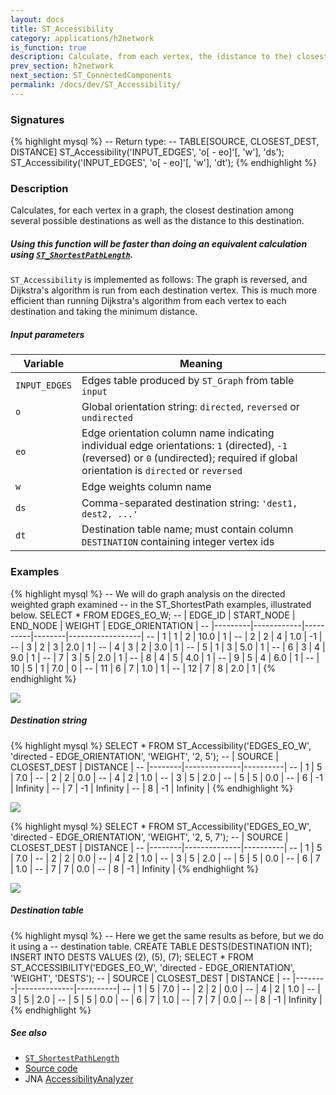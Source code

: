 ```yaml
---
layout: docs
title: ST_Accessibility
category: applications/h2network
is_function: true
description: Calculate, from each vertex, the (distance to the) closest destination
prev_section: h2network
next_section: ST_ConnectedComponents
permalink: /docs/dev/ST_Accessibility/
---
```


### Signatures

{% highlight mysql %}
-- Return type:
--     TABLE[SOURCE, CLOSEST_DEST, DISTANCE]
ST_Accessibility('INPUT_EDGES', 'o[ - eo]'[, 'w'], 'ds');
ST_Accessibility('INPUT_EDGES', 'o[ - eo]'[, 'w'], 'dt');
{% endhighlight %}

### Description

Calculates, for each vertex in a graph, the closest destination
among several possible destinations as well as the distance to this
destination.

<div class="note">
  <h5>Using this function will be faster than doing an equivalent
  calculation using <a
  href="../ST_ShortestPathLength"><code>ST_ShortestPathLength</code></a>.</h5>
  <p><code>ST_Accessibility</code> is implemented as follows: The
  graph is reversed, and Dijkstra's algorithm is run from each
  destination vertex. This is much more efficient than running
  Dijkstra's algorithm from each vertex to each destination and
  taking the minimum distance.</p>
</div>

##### Input parameters

| Variable      | Meaning                                                                                                                                                                               |
|---------------|---------------------------------------------------------------------------------------------------------------------------------------------------------------------------------------|
| `INPUT_EDGES` | Edges table produced by `ST_Graph` from table `input`                                                                                                                                 |
| `o`           | Global orientation string: `directed`, `reversed` or `undirected`                                                                                                                     |
| `eo`          | Edge orientation column name indicating individual edge orientations: `1` (directed), `-1` (reversed) or `0` (undirected); required if global orientation is `directed` or `reversed` |
| `w`           | Edge weights column name                                                                                                                                                              |
| `ds`          | Comma-separated destination string: `'dest1, dest2, ...'`                                                                                                                             |
| `dt`          | Destination table name; must contain column `DESTINATION` containing integer vertex ids                                                                                               |

### Examples

{% highlight mysql %}
-- We will do graph analysis on the directed weighted graph examined
-- in the ST_ShortestPath examples, illustrated below.
SELECT * FROM EDGES_EO_W;
-- | EDGE_ID | START_NODE | END_NODE | WEIGHT | EDGE_ORIENTATION |
-- |---------|------------|----------|--------|------------------|
-- |       1 |          1 |        2 |   10.0 |                1 |
-- |       2 |          2 |        4 |    1.0 |               -1 |
-- |       3 |          2 |        3 |    2.0 |                1 |
-- |       4 |          3 |        2 |    3.0 |                1 |
-- |       5 |          1 |        3 |    5.0 |                1 |
-- |       6 |          3 |        4 |    9.0 |                1 |
-- |       7 |          3 |        5 |    2.0 |                1 |
-- |       8 |          4 |        5 |    4.0 |                1 |
-- |       9 |          5 |        4 |    6.0 |                1 |
-- |      10 |          5 |        1 |    7.0 |                0 |
-- |      11 |          6 |        7 |    1.0 |                1 |
-- |      12 |          7 |        8 |    2.0 |                1 |
{% endhighlight %}

<img class="displayed" src="../wdo.svg">

##### Destination string

{% highlight mysql %}
SELECT * FROM ST_Accessibility('EDGES_EO_W',
    'directed - EDGE_ORIENTATION', 'WEIGHT', '2, 5');
-- | SOURCE | CLOSEST_DEST | DISTANCE |
-- |--------|--------------|----------|
-- |      1 |            5 |      7.0 |
-- |      2 |            2 |      0.0 |
-- |      4 |            2 |      1.0 |
-- |      3 |            5 |      2.0 |
-- |      5 |            5 |      0.0 |
-- |      6 |           -1 | Infinity |
-- |      7 |           -1 | Infinity |
-- |      8 |           -1 | Infinity |
{% endhighlight %}

<img class="displayed" src="../wdo-acc-2-5.svg">

{% highlight mysql %}
SELECT * FROM ST_Accessibility('EDGES_EO_W',
    'directed - EDGE_ORIENTATION', 'WEIGHT', '2, 5, 7');
-- | SOURCE | CLOSEST_DEST | DISTANCE |
-- |--------|--------------|----------|
-- |      1 |            5 |      7.0 |
-- |      2 |            2 |      0.0 |
-- |      4 |            2 |      1.0 |
-- |      3 |            5 |      2.0 |
-- |      5 |            5 |      0.0 |
-- |      6 |            7 |      1.0 |
-- |      7 |            7 |      0.0 |
-- |      8 |           -1 | Infinity |
{% endhighlight %}

<img class="displayed" src="../wdo-acc-2-5-7.svg">

##### Destination table

{% highlight mysql %}
-- Here we get the same results as before, but we do it using a
-- destination table.
CREATE TABLE DESTS(DESTINATION INT);
INSERT INTO DESTS VALUES (2), (5), (7);
SELECT * FROM ST_ACCESSIBILITY('EDGES_EO_W',
    'directed - EDGE_ORIENTATION', 'WEIGHT', 'DESTS');
-- | SOURCE | CLOSEST_DEST | DISTANCE |
-- |--------|--------------|----------|
-- |      1 |            5 |      7.0 |
-- |      2 |            2 |      0.0 |
-- |      4 |            2 |      1.0 |
-- |      3 |            5 |      2.0 |
-- |      5 |            5 |      0.0 |
-- |      6 |            7 |      1.0 |
-- |      7 |            7 |      0.0 |
-- |      8 |           -1 | Infinity |
{% endhighlight %}

##### See also

* [`ST_ShortestPathLength`](../ST_ShortestPathLength)
* <a href="https://github.com/irstv/H2GIS/blob/master/h2network/src/main/java/org/h2gis/network/graph_creator/ST_Accessibility.java" target="_blank">Source code</a>
* JNA <a
href="https://github.com/irstv/Java-Network-Analyzer/blob/master/src/main/java/org/javanetworkanalyzer/analyzers/AccessibilityAnalyzer.java"
target="_blank">AccessibilityAnalyzer</a>

